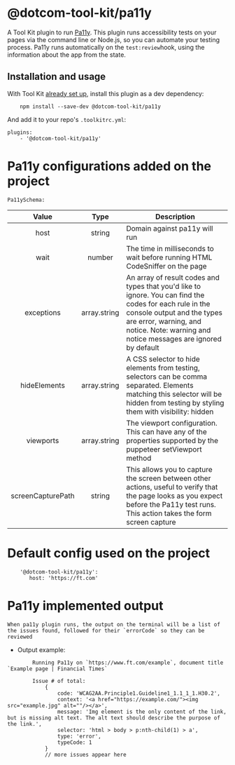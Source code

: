 # @dotcom-tool-kit/pa11y
 A Tool Kit plugin to run [Pa11y](https://github.com/pa11y/pa11y). This plugin runs accessibility tests on your pages via the command line or Node.js, so you can automate your testing process. Pa11y runs automatically on the `test:review`hook, using the information about the app from the state.

 ## Installation and usage
   With Tool Kit [already set up](https://github.com/financial-times/dotcom-tool-kit#installing-and-using-tool-kit), install this plugin as a dev dependency:

```
    npm install --save-dev @dotcom-tool-kit/pa11y
```

And add it to your repo's `.toolkitrc.yml`:

```
plugins:
    - '@dotcom-tool-kit/pa11y'
```

# Pa11y configurations added on the project
    Pa11ySchema:

| Value | Type | Description |
|:---:|:---:|---|
| host | string | Domain against pa11y will run |
| wait | number | The time in milliseconds to wait before running HTML CodeSniffer on the page |
| exceptions | array.string | An array of result codes and types that you'd like to ignore. You can find the codes for each rule in the console output and the types are error, warning, and notice. Note: warning and notice messages are ignored by default |
| hideElements | array.string | A CSS selector to hide elements from testing, selectors can be comma separated. Elements matching this selector will be hidden from testing by styling them with visibility: hidden |
| viewports | array.string | The viewport configuration. This can have any of the properties supported by the puppeteer setViewport method |
| screenCapturePath | string | This allows you to capture the screen between other actions, useful to verify that the page looks as you expect before the Pa11y test runs. This action takes the form screen capture |

    

# Default config used on the project
``` 
    '@dotcom-tool-kit/pa11y':
       host: 'https://ft.com'
``` 

# Pa11y implemented output
    When pa11y plugin runs, the output on the terminal will be a list of the issues found, followed for their `errorCode` so they can be reviewed

- Output example: 
```
        Running Pa11y on `https://www.ft.com/example`, document title `Example page | Financial Times`
    
        Issue # of total: 
            {
                code: 'WCAG2AA.Principle1.Guideline1_1.1_1_1.H30.2',
                context: '<a href="https://example.com/"><img src="example.jpg" alt=""/></a>',
                message: 'Img element is the only content of the link, but is missing alt text. The alt text should describe the purpose of the link.',
                selector: 'html > body > p:nth-child(1) > a',
                type: 'error',
                typeCode: 1
            }
            // more issues appear here
```